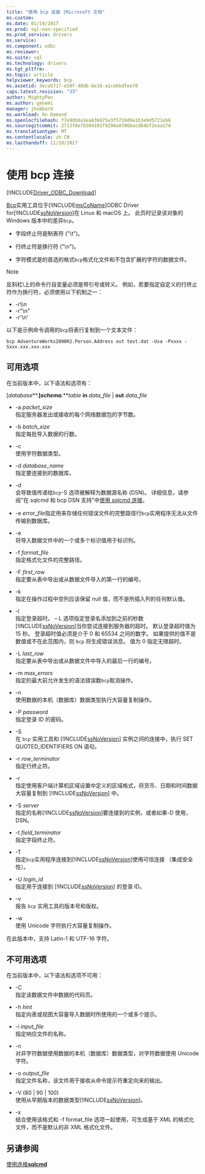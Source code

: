 ```yaml
---
title: "使用 bcp 连接 |Microsoft 文档"
ms.custom: 
ms.date: 01/19/2017
ms.prod: sql-non-specified
ms.prod_service: drivers
ms.service: 
ms.component: odbc
ms.reviewer: 
ms.suite: sql
ms.technology: drivers
ms.tgt_pltfrm: 
ms.topic: article
helpviewer_keywords: bcp
ms.assetid: 3eca5717-e50f-40db-be16-a1cebbdfee70
caps.latest.revision: "33"
author: MightyPen
ms.author: genemi
manager: jhubbard
ms.workload: On Demand
ms.openlocfilehash: f7e9db6a1ea636975a3f5719d9a1b3e9d5721eb6
ms.sourcegitcommit: 2713f8e7b504101f9298a0706bacd84bf2eaa174
ms.translationtype: MT
ms.contentlocale: zh-CN
ms.lasthandoff: 11/18/2017
---
```

# <a name="connecting-with-bcp"></a>使用 bcp 连接
[!INCLUDE[Driver_ODBC_Download](../../../includes/driver_odbc_download.md)]

[Bcp](http://go.microsoft.com/fwlink/?LinkID=190626)实用工具位于[!INCLUDE[msCoName](../../../includes/msconame_md.md)]ODBC Driver for[!INCLUDE[ssNoVersion](../../../includes/ssnoversion_md.md)]在 Linux 和 macOS 上。 此页时记录该对象的 Windows 版本中的差异`bcp`。
  
- 字段终止符是制表符 ("\t")。  
  
- 行终止符是换行符 ("\n")。  
  
- 字符模式是的首选的格式`bcp`格式化文件和不包含扩展的字符的数据文件。  
  
> [!NOTE]  
> 反斜杠\\上的命令行自变量必须是带引号或转义。 例如，若要指定自定义的行终止符作为换行符，必须使用以下机制之一：  
>   
> -   -r\\\n  
> -   -r"\n"  
> -   -r'\n'  
  
以下是示例命令调用的`bcp`将表行复制到一个文本文件：  
  
```  
bcp AdventureWorks2008R2.Person.Address out test.dat -Usa -Pxxxx -Sxxx.xxx.xxx.xxx  
```  
  
## <a name="available-options"></a>可用选项
在当前版本中，以下语法和选项有：  

[*database***.**]*schema***.***table* **in** *data_file* | **out** *data_file*

- -a *packet_size*  
指定服务器发出或接收的每个网络数据包的字节数。  
  
- -b *batch_size*  
指定每批导入数据的行数。  
  
- -c  
使用字符数据类型。  
  
- -d *database_name*  
指定要连接到的数据库。  
  
- -d  
会导致值传递给`bcp`-S 选项被解释为数据源名称 (DSN)。 详细信息，请参阅"在 sqlcmd 和 bcp DSN 支持"中[使用 sqlcmd 连接](../../../connect/odbc/linux-mac/connecting-with-sqlcmd.md)。  
  
- -e *error_file*指定用来存储任何错误文件的完整路径行`bcp`实用程序无法从文件传输到数据库。  
  
- -e  
将导入数据文件中的一个或多个标识值用于标识列。  
  
- -f *format_file*  
指定格式化文件的完整路径。  
  
- -F *first_row*  
指定要从表中导出或从数据文件导入的第一行的编号。  
  
- -k  
指定在操作过程中空列应该保留 null 值，而不是所插入列的任何默认值。  
  
- -l  
指定登录超时。 – L 选项指定登录名添加到之前的秒数[!INCLUDE[ssNoVersion](../../../includes/ssnoversion_md.md)]当你尝试连接到服务器的超时。 默认登录超时值为 15 秒。 登录超时值必须是介于 0 和 65534 之间的数字。 如果提供的值不是数值或不在此范围内，则 `bcp` 将生成错误消息。 值为 0 指定无限超时。
  
- -L *last_row*  
指定要从表中导出或从数据文件中导入的最后一行的编号。  
  
- -m *max_errors*  
指定的最大前允许发生的语法错误数`bcp`取消操作。  
  
- -n  
使用数据的本机（数据库）数据类型执行大容量复制操作。  
  
- -P *password*  
指定登录 ID 的密码。  
  
- -S  
在 `bcp` 实用工具和 [!INCLUDE[ssNoVersion](../../../includes/ssnoversion_md.md)] 实例之间的连接中，执行 SET QUOTED_IDENTIFIERS ON 语句。  
  
- -r *row_terminator*  
指定行终止符。  
  
- -r  
指定使用客户端计算机区域设置中定义的区域格式，将货币、日期和时间数据大容量复制到 [!INCLUDE[ssNoVersion](../../../includes/ssnoversion_md.md)] 中。  
  
- -S *server*  
指定的名称[!INCLUDE[ssNoVersion](../../../includes/ssnoversion_md.md)]要连接到的实例，或者如果-D 使用，DSN。  
  
- -t *field_terminator*  
指定字段终止符。  
  
- -T  
指定`bcp`实用程序连接到[!INCLUDE[ssNoVersion](../../../includes/ssnoversion_md.md)]使用可信连接 （集成安全性）。  
  
- -U *login_id*  
指定用于连接到 [!INCLUDE[ssNoVersion](../../../includes/ssnoversion_md.md)] 的登录 ID。  
  
- -v  
报告 `bcp` 实用工具的版本号和版权。  
  
- -w  
使用 Unicode 字符执行大容量复制操作。  
  
在此版本中，支持 Latin-1 和 UTF-16 字符。  
  
## <a name="unavailable-options"></a>不可用选项
在当前版本中，以下语法和选项不可用：  

- -C  
指定该数据文件中数据的代码页。  
  
- -h *hint*  
指定向表或视图大容量导入数据时所使用的一个或多个提示。  
  
- -i *input_file*  
指定响应文件的名称。  
  
- -n  
对非字符数据使用数据的本机（数据库）数据类型，对字符数据使用 Unicode 字符。  
  
- -o *output_file*  
指定文件名称，该文件用于接收从命令提示符重定向来的输出。  
  
- -V (80 | 90 | 100)  
使用从早期版本的数据类型[!INCLUDE[ssNoVersion](../../../includes/ssnoversion_md.md)]。  
  
- -x  
结合使用该格式和 -f format_file 选项一起使用，可生成基于 XML 的格式化文件，而不是默认的非 XML 格式化文件。  
  
## <a name="see-also"></a>另请参阅

[使用连接**sqlcmd**](../../../connect/odbc/linux-mac/connecting-with-sqlcmd.md)  
